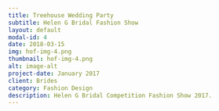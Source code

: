 ```yaml
---
title: Treehouse Wedding Party
subtitle: Helen G Bridal Fashion Show
layout: default
modal-id: 4
date: 2018-03-15
img: hof-img-4.png
thumbnail: hof-img-4.png
alt: image-alt
project-date: January 2017
client: Brides
category: Fashion Design
description: Helen G Bridal Competition Fashion Show 2017.
---
```


